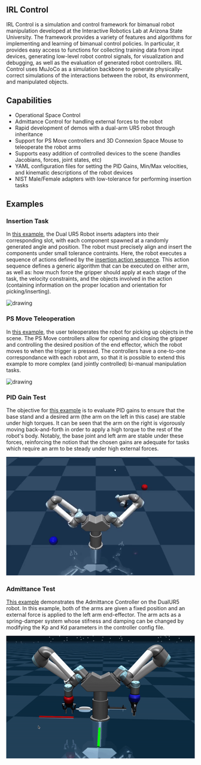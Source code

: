 ## IRL Control

IRL Control is a simulation and control framework for bimanual robot manipulation developed at the Interactive Robotics Lab at Arizona State University. The framework provides a variety of features and algorithms for implementing and learning of bimanual control policies. In particular, it provides easy access to functions for collecting training data from input devices, generating low-level robot control signals, for visualization and debugging, as well as the evaluation of generated robot controllers. IRL Control uses MuJoCo as a simulation backbone to generate physically-correct simulations of the interactions between the robot, its environment, and manipulated objects. 

## Capabilities
- Operational Space Control
- Admittance Control for handling external forces to the robot
- Rapid development of demos with a dual-arm UR5 robot through inheritance
- Support for PS Move controllers and 3D Connexion Space Mouse to teleoperate the robot arms
- Supports easy addition of controlled devices to the scene (handles Jacobians, forces, joint states, etc)
- YAML configuration files for setting the PID Gains, Min/Max velocities, and kinematic descriptions of the robot devices
- NIST Male/Female adapters with low-tolerance for performing insertion tasks

## Examples

### Insertion Task
<!-- | | |
|-|-|
| <img src="img/insertion_task3.gif" alt="drawing" width="300"/>  | <img src="img/insertion_task3.gif" alt="drawing" width="300"/>  | -->
In [this example](irl_control/examples/insertion_task.py), the Dual UR5 Robot inserts adapters into their corresponding slot, with each component spawned at a randomly generated angle and position. The robot must precisely align and insert the components under small tolerance contraints. Here, the robot executes a sequence of actions defined by the [insertion action sequence](irl_control/action_sequence_configs/insertion_task.yaml). This action sequence defines a generic algorithm that can be executed on either arm, as well as: how much force the gripper should apply at each stage of the task, the velocity constraints, and the objects involved in the action (containing information on the proper location and orientation for picking/inserting).

<img src="img/insertion_task.gif" alt="drawing"/>

### PS Move Teleoperation
In [this example](irl_control/examples/ps_move_example.py), the user teleoperates the robot for picking up objects in the scene. The PS Move controllers allow for opening and closing the gripper and controlling the desired position of the end effector, which the robot moves to when the trigger is pressed. The controllers have a one-to-one correspondance with each robot arm, so that it is possible to extend this example to more complex (and jointly controlled) bi-manual manipulation tasks.

<img src="img/ps_move_demo.gif" alt="drawing"/>

### PID Gain Test
The objective for [this example](irl_control/examples/gain_test.py) is to evaluate PID gains to ensure that the base stand and a desired arm (the arm on the left in this case) are stable under high torques. It can be seen that the arm on the right is vigorously moving back-and-forth in order to apply a high torque to the rest of the robot's body. Notably, the base joint and left arm are stable under these forces, reinforcing the notion that the chosen gains are adequate for tasks which require an arm to be steady under high external forces. 

<img src="img/gain_test.gif" alt="drawing"/>

### Admittance Test
[This example](irl_control/examples/admit_test.py) demonstrates the Admittance Controller on the DualUR5 robot. In this example, both of the arms are given a fixed position and an external force is applied to the left arm end-effector. The arm acts as a spring-damper system whose stifness and damping can be changed by modifying the Kp and Kd parameters in the controller config file.

<img src="img/admit_test.gif" alt="drawing"/>
